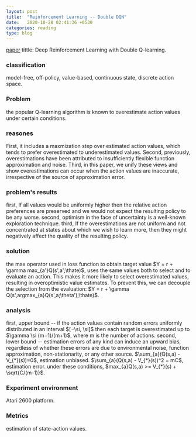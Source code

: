 ```yaml
---
layout: post
title:  "Reinforcement Learning -- Double DQN"
date:   2020-10-28 02:41:36 +0530
categories: reading
type: blog
---
```

[paper][paper] tittle: Deep Reinforcement Learning with Double Q-learning.

<h3>classification</h3> model-free, off-policy, value-based, continuous state, discrete action space.

<h3>Problem</h3> the popular Q-learning algorithm is known to overestimate action values under certain conditions.

<h3>reasones</h3> First, it includes a maxmization step over estimated action values, which tends to prefer overestimated to underestimated values. Second, previously, overestimations have been attributed to insufficiently flexible function approximation and noise. Third, in this paper, we unify these views and show overestimations can occur when the action values are inaccurate, irrespective of the source of approximation error.

<h3>problem's results</h3> first, If all values would be uniformly higher then the relative action preferences are preserved and we would not expect the resulting policy to be any worse. second, optimism in the face of uncertainty is a well-known exploration technique. third, If the overestimations are not uniform and not concentrated at states about which we wish to learn more, then they might negatively affect the quality of the resulting policy.

<h3>solution</h3> the max operator used in loss function to obtain target value $Y = r + \gamma max_{a'}Q(s',a';\thate)$, uses the same values both to select and to evaluate an action. This makes it more likely to select overestimated values, resulting in overoptimistic value estimates. To
prevent this, we can decouple the selection from the evaluation: $Y = r + \gamma Q(s',argmax_{a}Q(s',a;\theta');\thate)$.

<h3>analysis</h3> first, upper bound --  if the action values contain random errors uniformly distributed in an interval $[−\si, \si]$ then each target is overestimated up to $\gamma \si (m−1)/(m+1)$, where m is the number of actions. second, lower bound -- estimation errors of any kind can induce an upward bias, regardless of whether these errors are due to environmental noise, function approximation, non-stationarity, or any other source. $\sum_{a}(Q(s,a) - V_{*}(s))=0$, estimation unbiased. $\sum_{a}(Q(s,a) - V_{*}(s))^2 = mC$, estimation error. under these conditions, $max_{a}Q(s,a) >= V_{*}(s) + \sqrt{C/(m-1)}$.

<h3>Experiment environment</h3> Atari 2600 platform.

<h3>Metrics</h3> estimation of state-action values.

[paper]:https://arxiv.org/pdf/1509.06461v3.pdf
